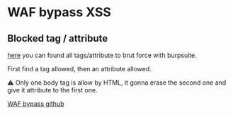 # WAF bypass XSS

## Blocked tag / attribute

[here](https://portswigger.net/web-security/cross-site-scripting/cheat-sheet) you can found all tags/attribute to brut force with burpsuite.

First find a tag allowed, then an attribute allowed.

:warning: Only one body tag is allow by HTML, it gonna erase the second one and give it attribute to the first one.

[WAF bypass github](https://github.com/0xInfection/Awesome-WAF#evasion-techniques)
